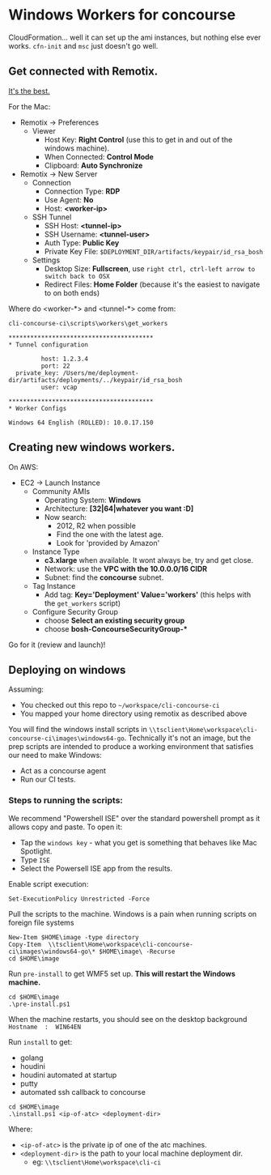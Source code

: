 # Windows Workers for concourse

CloudFormation... well it can set up the ami instances, but nothing else ever works.
`cfn-init` and `msc` just doesn't go well. 

## Get connected with Remotix.

[It's the best.](http://www.nulana.com/remotix-mac/)

For the Mac:

* Remotix -> Preferences
   * Viewer
      * Host Key: **Right Control** (use this to get in and out of the windows machine).
      * When Connected: **Control Mode**
      * Clipboard: **Auto Synchronize**
* Remotix -> New Server
   * Connection
      * Connection Type: **RDP**
      * Use Agent: **No**
      * Host: **\<worker-ip\>**
   * SSH Tunnel
      * SSH Host: **\<tunnel-ip\>**
      * SSH Username: **\<tunnel-user\>**
      * Auth Type: **Public Key**
      * Private Key File: `$DEPLOYMENT_DIR/artifacts/keypair/id_rsa_bosh`
  * Settings
    * Desktop Size: **Fullscreen**, use `right ctrl, ctrl-left arrow to switch back to OSX`
    * Redirect Files: **Home Folder** (because it's the easiest to navigate to on both ends)

Where do \<worker-\*\> and \<tunnel-\*\> come from:

```shell
cli-concourse-ci\scripts\workers\get_workers

****************************************
* Tunnel configuration

         host: 1.2.3.4
         port: 22
  private_key: /Users/me/deployment-dir/artifacts/deployments/../keypair/id_rsa_bosh
         user: vcap
         
****************************************
* Worker Configs

Windows 64 English (ROLLED): 10.0.17.150
```

## Creating new windows workers.
On AWS:

* EC2 -> Launch Instance 
	* Community AMIs
		* Operating System: **Windows**
		* Architecture: **[32|64|whatever you want :D]**
		* Now search:
			* 2012, R2 when possible
			* Find the one with the latest age.
			* Look for 'provided by Amazon'
	* Instance Type
		* **c3.xlarge** when available. It wont always be, try and get close.
		* Network: use the **VPC with the 10.0.0.0/16 CIDR**
		* Subnet: find the **concourse** subnet.
	* Tag Instance
		* Add tag: **Key='Deployment' Value='workers'** (this helps with the `get_workers` script)
	* Configure Security Group
		* choose **Select an existing security group**
		* choose **bosh-ConcourseSecurityGroup-\***

Go for it (review and launch)!

## Deploying on windows

Assuming:
  * You checked out this repo to `~/workspace/cli-concourse-ci`
  * You mapped your home directory using remotix as described above
  
You will find the windows install scripts in `\\tsclient\Home\workspace\cli-concourse-ci\images\windows64-go`.
Technically it's not an image, but the prep scripts are intended to produce a working environment that satisfies our
need to make Windows:
  * Act as a concourse agent
  * Run our CI tests.

### Steps to running the scripts:

We recommend "Powershell ISE" over the standard powershell prompt as it allows copy and paste. To open it:
  * Tap the `windows key` - what you get is something that behaves like Mac Spotlight.
  * Type `ISE`
  * Select the Powersell ISE app from the results. 

Enable script execution: 

```posh
Set-ExecutionPolicy Unrestricted -Force
```

Pull the scripts to the machine. Windows is a pain when running scripts on foreign file systems
```posh
New-Item $HOME\image -type directory 
Copy-Item  \\tsclient\Home\workspace\cli-concourse-ci\images\windows64-go\* $HOME\image\ -Recurse 
cd $HOME\image
```

Run `pre-install` to get WMF5 set up. **This will restart the Windows machine.**

```posh
cd $HOME\image
.\pre-install.ps1
```

When the machine restarts, you should see on the desktop background `Hostname  :  WIN64EN`

Run `install` to get:
  * golang
  * houdini
  * houdini automated at startup
  * putty
  * automated ssh callback to concourse

```posh
cd $HOME\image
.\install.ps1 <ip-of-atc> <deployment-dir>
```

Where:
   * `<ip-of-atc>` is the private ip of one of the atc machines.
   * `<deployment-dir>` is the path to your local machine deployment dir.
     * eg: `\\tsclient\Home\workspace\cli-ci`
